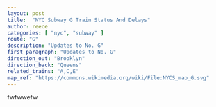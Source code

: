 ```yaml
---
layout: post
title:  "NYC Subway G Train Status And Delays"
author: reece
categories: [ "nyc", "subway" ]
route: "G"
description: "Updates to No. G"
first_paragraph: "Updates to No. G"
direction_out: "Brooklyn"
direction_back: "Queens"
related_trains: "A,C,E"
map_ref: "https://commons.wikimedia.org/wiki/File:NYCS_map_G.svg"
---
```


fwfwwefw
